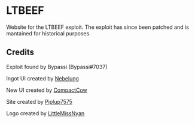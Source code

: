 # LTBEEF
Website for the LTBEEF exploit. The exploit has since been patched and is mantained for historical purposes. 
## Credits
Exploit found by Bypassi (Bypassi#7037)

Ingot UI created by [Nebelung](https://github.com/Nebelung-Dev)

New UI created by [CompactCow](https://github.com/CompactCow/)

Site created by [Piplup7575](https://github.com/piplup7575)

Logo created by [LittleMissNyan](https://github.com/lmn1460)
